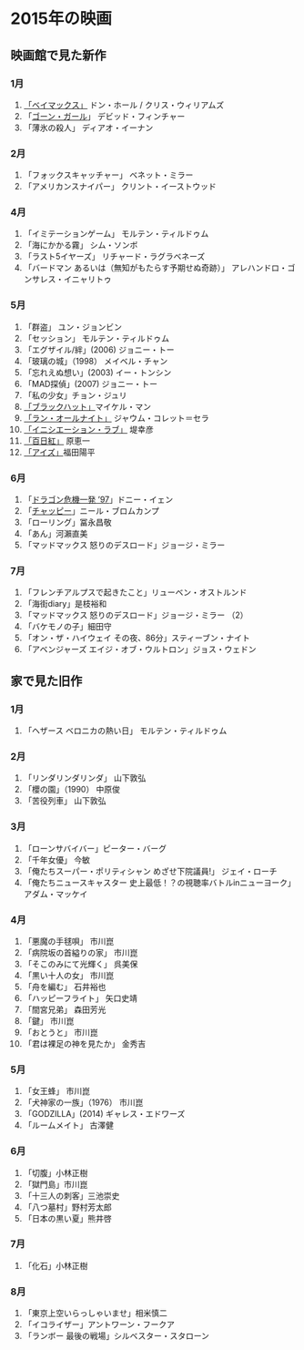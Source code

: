 # 2015年の映画

## 映画館で見た新作

### 1月

1. [「ベイマックス」](http://dump.isbsh.asia/post/107705563243) ドン・ホール / クリス・ウィリアムズ
2. 「[ゴーン・ガール](http://dump.isbsh.asia/post/108650563263)」 デビッド・フィンチャー
3. 「薄氷の殺人」 ディアオ・イーナン

### 2月

1. 「フォックスキャッチャー」 ベネット・ミラー
2. 「アメリカンスナイパー」 クリント・イーストウッド

### 4月

1. 「イミテーションゲーム」 モルテン・ティルドゥム
2. 「海にかかる霧」 シム・ソンボ
3. 「ラスト5イヤーズ」 リチャード・ラグラベネーズ
4. 「バードマン あるいは（無知がもたらす予期せぬ奇跡）」 アレハンドロ・ゴンサレス・イニャリトゥ

### 5月

1. 「群盗」 ユン・ジョンビン
2. 「セッション」 モルテン・ティルドゥム
3. 「エグザイル/絆」(2006) ジョニー・トー
4. 「玻璃の城」（1998） メイベル・チャン
5. 「忘れえぬ想い」(2003) イー・トンシン
6. 「MAD探偵」(2007) ジョニー・トー
7. 「私の少女」チョン・ジュリ
8. [「ブラックハット」](http://dump.isbsh.asia/post/119612265728)マイケル・マン
9. [「ラン・オールナイト」](http://dump.isbsh.asia/post/119612265728) ジャウム・コレット＝セラ
10. [「イニシエーション・ラブ」](http://dump.isbsh.asia/post/119950187128) 堤幸彦
11. [「百日紅」](http://dump.isbsh.asia/post/119950187128) 原恵一
12. [「アイズ」](http://dump.isbsh.asia/post/120115841743)福田陽平

### 6月

1. 「[ドラゴン危機一発 ’97](http://dump.isbsh.asia/post/120454604158)」ドニー・イェン
2. 「[チャッピー](http://dump.isbsh.asia/post/120539969593)」ニール・ブロムカンプ
3. 「ローリング」冨永昌敬
4. 「あん」河瀨直美
5. 「マッドマックス 怒りのデスロード」ジョージ・ミラー

### 7月

1. 「フレンチアルプスで起きたこと」リューベン・オストルンド
2. 「海街diary」是枝裕和
3. 「マッドマックス 怒りのデスロード」ジョージ・ミラー （2）
4. 「バケモノの子」細田守
5. 「オン・ザ・ハイウェイ その夜、86分」スティーブン・ナイト
6. 「アベンジャーズ エイジ・オブ・ウルトロン」ジョス・ウェドン





## 家で見た旧作

### 1月

1. 「ヘザース ベロニカの熱い日」 モルテン・ティルドゥム

### 2月

1. 「リンダリンダリンダ」 山下敦弘
2. 「櫻の園」（1990） 中原俊 
3. 「苦役列車」 山下敦弘

### 3月

1. 「ローンサバイバー」ピーター・バーグ
2. 「千年女優」 今敏
3. 「俺たちスーパー・ポリティシャン めざせ下院議員!」 ジェイ・ローチ
4. 「俺たちニュースキャスター 史上最低！？の視聴率バトルinニューヨーク」 アダム・マッケイ

### 4月

1. 「悪魔の手毬唄」 市川崑
2. 「病院坂の首縊りの家」 市川崑
3. 「そこのみにて光輝く」 呉美保
4. 「黒い十人の女」 市川崑
5. 「舟を編む」 石井裕也
6. 「ハッピーフライト」 矢口史靖
7. 「間宮兄弟」 森田芳光
8. 「鍵」 市川崑
9. 「おとうと」 市川崑
10. 「君は裸足の神を見たか」 金秀吉

### 5月

1. 「女王蜂」 市川崑
2. 「犬神家の一族」（1976） 市川崑
3. 「GODZILLA」(2014) ギャレス・エドワーズ
4. 「ルームメイト」 古澤健

### 6月

1. 「切腹」小林正樹
2. 「獄門島」市川崑
3. 「十三人の刺客」三池崇史
4. 「八つ墓村」野村芳太郎
5. 「日本の黒い夏」熊井啓

### 7月

1. 「化石」小林正樹

### 8月

1. 「東京上空いらっしゃいませ」相米慎二
2. 「イコライザー」アントワーン・フークア
3. 「ランボー 最後の戦場」シルベスター・スタローン